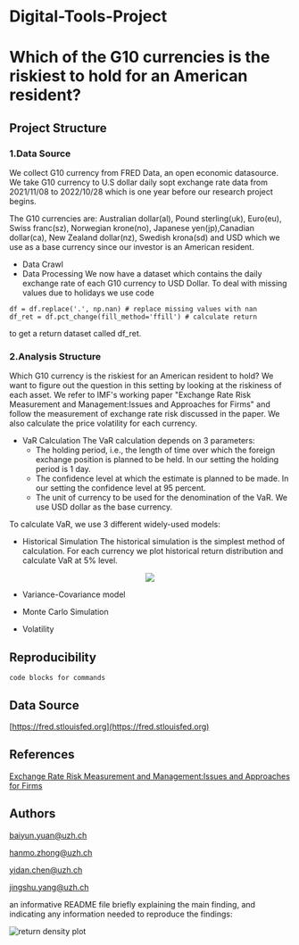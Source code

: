 # Digital-Tools-Project
# Which of the G10 currencies is the riskiest to hold for an American resident?

## Project Structure
### 1.Data Source

We collect G10 currency from FRED Data, an open economic datasource. We take G10 currency to U.S dollar daily sopt exchange rate data from 2021/11/08 to 2022/10/28 which is one year before our research project begins.

The G10 currencies are: Australian dollar(al), Pound sterling(uk), Euro(eu), Swiss franc(sz), Norwegian krone(no), Japanese yen(jp),Canadian dollar(ca), New Zealand dollar(nz), Swedish krona(sd) and USD which we use as a base currency since our investor is an American resident.

* Data Crawl
* Data Processing
We now have a dataset which contains the daily exchange rate of each G10 currency to USD Dollar. 
To deal with missing values due to holidays we use code
```
df = df.replace('.', np.nan) # replace missing values with nan
df_ret = df.pct_change(fill_method='ffill') # calculate return
```
to get a return dataset called df_ret.


### 2.Analysis Structure

Which G10 currency is the riskiest for an American resident to hold? We want to figure out the question in this setting by looking at the riskiness of each asset. We refer to IMF's working paper "Exchange Rate Risk Measurement and Management:Issues and Approaches for Firms" and follow the measurement of exchange rate risk discussed in the paper. We also calculate the price volatility for each currency.

* VaR Calculation
The VaR calculation depends on 3 parameters:
  * The holding period, i.e., the length of time over which the foreign exchange position is planned to be held. In our setting the holding period is 1 day.
  * The confidence level at which the estimate is planned to be made. In our setting the confidence level at 95 percent.
  * The unit of currency to be used for the denomination of the VaR. We use USD dollar as the base currency.

To calculate VaR, we use 3 different widely-used models:
  * Historical Simulation
  The historical simulation is the simplest method of calculation. For each currency we plot historical return distribution and calculate VaR at 5% level.

<p align="center">
  <img src="http://some_place.com/image.png" />
</p>



  * Variance-Covariance model
  * Monte Carlo Simulation

* Volatility

## Reproducibility
```
code blocks for commands
```

## Data Source
[https://fred.stlouisfed.org](https://fred.stlouisfed.org)


## References
[Exchange Rate Risk Measurement and Management:Issues and Approaches for Firms](https://www.imf.org/en/Publications/WP/Issues/2016/12/31/Exchange-Rate-Risk-Measurement-and-Management-Issues-and-Approaches-for-Firms-20120)

## Authors
baiyun.yuan@uzh.ch

hanmo.zhong@uzh.ch

yidan.chen@uzh.ch

jingshu.yang@uzh.ch

an informative README file briefly explaining the main finding, and indicating any information needed to reproduce the findings:

 ![return density plot](https://user-images.githubusercontent.com/103332502/207389480-5deecc36-dc1f-40e2-b70c-34b7e7385875.png)
